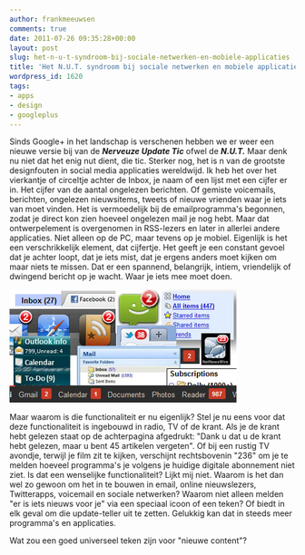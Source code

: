```yaml
---
author: frankmeeuwsen
comments: true
date: 2011-07-26 09:35:28+00:00
layout: post
slug: het-n-u-t-syndroom-bij-sociale-netwerken-en-mobiele-applicaties
title: 'Het N.U.T. syndroom bij sociale netwerken en mobiele applicaties '
wordpress_id: 1620
tags:
- apps
- design
- googleplus
---
```


Sinds Google+ in het landschap is verschenen hebben we er weer een nieuwe versie bij van de _**Nerveuze Update Tic**_ ofwel de _**N.U.T.**_ Maar denk nu niet dat het enig nut dient, die tic. Sterker nog, het is n van de grootste designfouten in social media applicaties wereldwijd. Ik heb het over het vierkantje of circeltje achter de Inbox, je naam of een lijst met een cijfer er in. Het cijfer van de aantal ongelezen berichten. Of gemiste voicemails, berichten, ongelezen nieuwsitems, tweets of nieuwe vrienden waar je iets van moet vinden. Het is vermoedelijk bij de emailprogramma's begonnen, zodat je direct kon zien hoeveel ongelezen mail je nog hebt. Maar dat ontwerpelement is overgenomen in RSS-lezers en later in allerlei andere applicaties. Niet alleen op de PC, maar tevens op je mobiel. Eigenlijk is het een verschrikkelijk element, dat cijfertje. Het geeft je een constant gevoel dat je achter loopt, dat je iets mist, dat je ergens anders moet kijken om maar niets te missen. Dat er een spannend, belangrijk, intiem, vriendelijk of dwingend bericht op je wacht. Waar je iets mee moet doen.

![](../images/uploadimages/unread.jpg)

Maar waarom is die functionaliteit er nu eigenlijk? Stel je nu eens voor dat deze functionaliteit is ingebouwd in radio, TV of de krant. Als je de krant hebt gelezen staat op de achterpagina afgedrukt: "Dank u dat u de krant hebt gelezen, maar u bent 45 artikelen vergeten". Of bij een rustig TV avondje, terwijl je film zit te kijken, verschijnt rechtsbovenin "236" om je te melden hoeveel programma's je volgens je huidige digitale abonnement niet ziet. Is dat een wenselijke functionaliteit? Lijkt mij niet. Waarom is het dan wel zo gewoon om het in te bouwen in email, online nieuwslezers, Twitterapps, voicemail en sociale netwerken? Waarom niet alleen melden "er is iets nieuws voor je" via een speciaal icoon of een teken? Of biedt in elk geval om die update-teller uit te zetten. Gelukkig kan dat in steeds meer programma's en applicaties.

Wat zou een goed universeel teken zijn voor "nieuwe content"?

